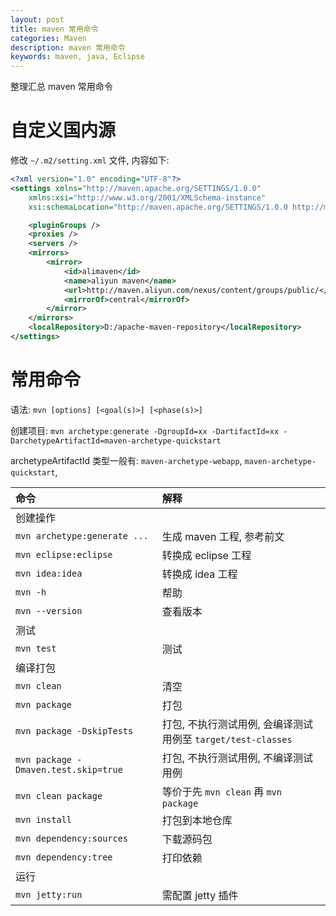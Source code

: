 ```yaml
---
layout: post
title: maven 常用命令
categories: Maven
description: maven 常用命令
keywords: maven, java, Eclipse
---
```


整理汇总 maven 常用命令

# 自定义国内源

修改 `~/.m2/setting.xml` 文件, 内容如下:

```xml
<?xml version="1.0" encoding="UTF-8"?>
<settings xmlns="http://maven.apache.org/SETTINGS/1.0.0"
    xmlns:xsi="http://www.w3.org/2001/XMLSchema-instance"
    xsi:schemaLocation="http://maven.apache.org/SETTINGS/1.0.0 http://maven.apache.org/xsd/settings-1.0.0.xsd">

    <pluginGroups />
    <proxies />
    <servers />
    <mirrors>
        <mirror>
            <id>alimaven</id>
            <name>aliyun maven</name>
            <url>http://maven.aliyun.com/nexus/content/groups/public/</url>
            <mirrorOf>central</mirrorOf>
        </mirror>
    </mirrors>
    <localRepository>D:/apache-maven-repository</localRepository>
</settings>
```

# 常用命令

语法: `mvn [options] [<goal(s)>] [<phase(s)>]`

创建项目: `mvn archetype:generate -DgroupId=xx -DartifactId=xx -DarchetypeArtifactId=maven-archetype-quickstart`

archetypeArtifactId 类型一般有: `maven-archetype-webapp`, `maven-archetype-quickstart`,

| 命令 | 解释 |
|:------------------|:------------------|
| 创建操作|
| `mvn archetype:generate ...`           | 生成 maven 工程, 参考前文 |
| `mvn eclipse:eclipse`                  | 转换成 eclipse 工程 |
| `mvn idea:idea`                        | 转换成 idea 工程 |
| `mvn -h`                               | 帮助 |
| `mvn --version`                        | 查看版本 |
| 测试 |                               
| `mvn test`                             | 测试 |
| 编译打包 |                           
| `mvn clean`                            | 清空 |
| `mvn package`                          | 打包 |
| `mvn package -DskipTests`              | 打包, 不执行测试用例, 会编译测试用例至 `target/test-classes` |
| `mvn package -Dmaven.test.skip=true`   | 打包, 不执行测试用例, 不编译测试用例 |
| `mvn clean package`                    | 等价于先 `mvn clean` 再 `mvn package` |
| `mvn install`                          | 打包到本地仓库 |
| `mvn dependency:sources`               | 下载源码包 |
| `mvn dependency:tree`                  | 打印依赖 |
| 运行 |                               
| `mvn jetty:run`                        | 需配置 jetty 插件 |
